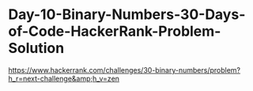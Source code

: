 # Day-10-Binary-Numbers-30-Days-of-Code-HackerRank-Problem-Solution
https://www.hackerrank.com/challenges/30-binary-numbers/problem?h_r=next-challenge&amp;h_v=zen
